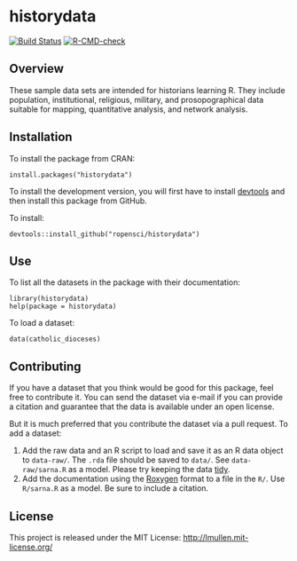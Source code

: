 
# historydata

<!-- badges: start -->
[![Build Status](https://travis-ci.org/ropensci/historydata.svg)](https://travis-ci.org/ropensci/historydata)
[![R-CMD-check](https://github.com/jrdnbradford/historydata/actions/workflows/R-CMD-check.yaml/badge.svg)](https://github.com/jrdnbradford/historydata/actions/workflows/R-CMD-check.yaml)
<!-- badges: end -->

## Overview

These sample data sets are intended for historians learning R. They
include population, institutional, religious, military, and
prosopographical data suitable for mapping, quantitative analysis, and
network analysis.

## Installation

To install the package from CRAN:

    install.packages("historydata")

To install the development version, you will first have to install
[devtools][] and then install this package from GitHub.

To install:

    devtools::install_github("ropensci/historydata")

## Use

To list all the datasets in the package with their documentation:

    library(historydata)
    help(package = historydata)

To load a dataset:

    data(catholic_dioceses)

## Contributing

If you have a dataset that you think would be good for this package,
feel free to contribute it. You can send the dataset via e-mail if you
can provide a citation and guarantee that the data is available under an
open license.

But it is much preferred that you contribute the dataset via a pull
request. To add a dataset:

1.  Add the raw data and an R script to load and save it as an R data
    object to `data-raw/`. The `.rda` file should be saved to `data/`.
    See `data-raw/sarna.R` as a model. Please try keeping the data
    [tidy][].
2.  Add the documentation using the [Roxygen][] format to a file in the
    `R/`. Use `R/sarna.R` as a model. Be sure to include a citation.

## License

This project is released under the MIT License:
<http://lmullen.mit-license.org/>

  [devtools]: https://github.com/hadley/devtools
  [tidy]: https://doi.org/10.18637/jss.v059.i10
  [Roxygen]: http://roxygen.org/
